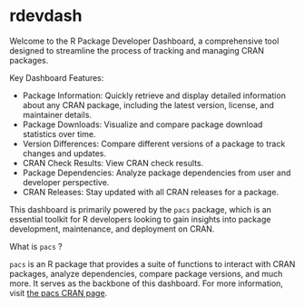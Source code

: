 # rdevdash

Welcome to the R Package Developer Dashboard, a comprehensive tool designed to streamline the process of tracking and managing CRAN packages.

Key Dashboard Features:
- Package Information: Quickly retrieve and display detailed information about any CRAN package, including the latest version, license, and maintainer details.
- Package Downloads: Visualize and compare package download statistics over time.
- Version Differences: Compare different versions of a package to track changes and updates.
- CRAN Check Results: View CRAN check results.
- Package Dependencies: Analyze package dependencies from user and developer perspective.
- CRAN Releases: Stay updated with all CRAN releases for a package.

This dashboard is primarily powered by the `pacs` package, which is an essential toolkit for R developers looking to gain insights into package development, maintenance, and deployment on CRAN.

What is `pacs` ?

`pacs` is an R package that provides a suite of functions to interact with CRAN packages, analyze dependencies, compare package versions, and much more. It serves as the backbone of this dashboard. 
For more information, visit [the pacs CRAN page](https://CRAN.R-project.org/package=pacs).
